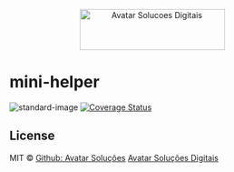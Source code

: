 <p align="center">
  <img src="https://avatarsolucoesdigitais.com.br/images/avatar-git.svg" height="72" width="256" alt="Avatar Solucoes Digitais" />
</p>

# mini-helper
![standard-image](https://img.shields.io/badge/code%20style-standard-brightgreen.svg) [![Coverage Status](https://coveralls.io/repos/github/avatarsolucoes/mini-helper/badge.svg?branch=main)](https://coveralls.io/github/avatarsolucoes/mini-helper?branch=main)

## License
MIT © [Github: Avatar Solu&ccedil;&otilde;es](https://github.com/avatarsolucoes)
[Avatar Solu&ccedil;&otilde;es Digitais](https://avatarsolucoesdigitais.com.br)
